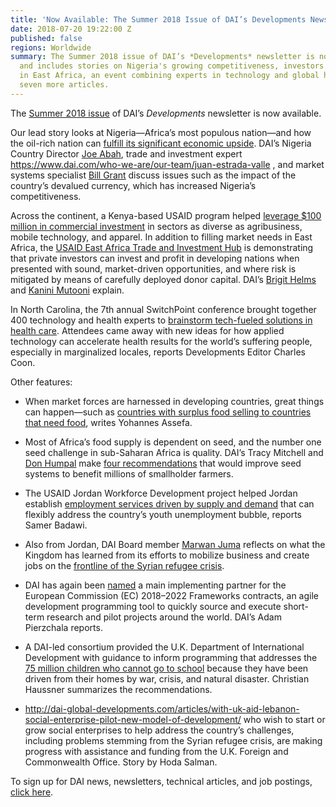 ```yaml
---
title: 'Now Available: The Summer 2018 Issue of DAI’s Developments Newsletter'
date: 2018-07-20 19:22:00 Z
published: false
regions: Worldwide
summary: The Summer 2018 issue of DAI’s *Developments* newsletter is now available
  and includes stories on Nigeria's growing competitiveness, investors filling demand
  in East Africa, an event combining experts in technology and global health, and
  seven more articles.
---
```


The [Summer 2018 issue](http://dai-global-developments.com/developments/summer-2018/) of DAI’s *Developments* newsletter is now available.

Our lead story looks at Nigeria—Africa’s most populous nation—and how the oil-rich nation can [fulfill its significant economic upside](http://dai-global-developments.com/articles/how-can-nigeria-fulfill-its-broad-economic-potential/). DAI’s Nigeria Country Director [Joe Abah](https://www.dai.com/who-we-are/our-team/joe-abah), trade and investment expert https://www.dai.com/who-we-are/our-team/juan-estrada-valle
, and market systems specialist [Bill Grant](https://www.dai.com/who-we-are/our-team/bill-grant) discuss issues such as the impact of the country’s devalued currency, which has increased Nigeria’s competitiveness.

Across the continent, a Kenya-based USAID program helped [leverage $100 million in commercial investment](http://dai-global-developments.com/articles/blended-finance-in-actionhow-usaid-leveraged-100-million-in-east-africa/) in sectors as diverse as agribusiness, mobile technology, and apparel. In addition to filling market needs in East Africa, the [USAID East Africa Trade and Investment Hub](https://www.dai.com/our-work/projects/east-africa-trade-and-investment-hub-tih) is demonstrating that private investors can invest and profit in developing nations when presented with sound, market-driven opportunities, and where risk is mitigated by means of carefully deployed donor capital. DAI’s [Brigit Helms](https://www.dai.com/who-we-are/our-team/brigit-helms) and [Kanini Mutooni](https://www.dai.com/news/dai-kanini-mutooni-appointed-global-innovation-fund-board) explain.

In North Carolina, the 7th annual SwitchPoint conference brought together 400 technology and health experts to [brainstorm tech-fueled solutions in health care](http://dai-global-developments.com/articles/global-health-and-tech-thinkers-come-together-at-switchpoint/). Attendees came away with new ideas for how applied technology can accelerate health results for the world’s suffering people, especially in marginalized locales, reports Developments Editor Charles Coon.

Other features:

* When market forces are harnessed in developing countries, great things can happen—such as [countries with surplus food selling to countries that need food](http://dai-global-developments.com/articles/africa-trading-five-takeaways-on-trade-based-solutions-for-food-security/), writes Yohannes Assefa.

* Most of Africa’s food supply is dependent on seed, and the number one seed challenge in sub-Saharan Africa is quality. DAI’s Tracy Mitchell and [Don Humpal](https://www.dai.com/who-we-are/our-team/don-humpal) make [four recommendations](http://dai-global-developments.com/articles/four-recommendations-for-strengthening-seed-systems/) that would improve seed systems to benefit millions of smallholder farmers.

* The USAID Jordan Workforce Development project helped Jordan establish [employment services driven by supply and demand](http://dai-global-developments.com/articles/addressing-jordans-youth-unemployment-bubble-usaid-program-aligns-workforce-with-emerging-opportunities/) that can flexibly address the country’s youth unemployment bubble, reports Samer Badawi.

* Also from Jordan, DAI Board member [Marwan Juma](https://www.dai.com/who-we-are/board/marwan-juma) reflects on what the Kingdom has learned from its efforts to mobilize business and create jobs on the [frontline of the Syrian refugee crisis](http://dai-global-developments.com/articles/can-we-keep-the-promisemobilizing-business-on-the-refugee-frontline-in-jordan/).
* DAI has again been [named](http://dai-global-developments.com/articles/new-generation-of-ec-framework-contracts-offers-agile-programming-for-european-development-aid/) a main implementing partner for the European Commission (EC) 2018–2022 Frameworks contracts, an agile development programming tool to quickly source and execute short-term research and pilot projects around the world. DAI’s Adam Pierzchala reports.

* A DAI-led consortium provided the U.K. Department of International Development with guidance to inform programming that addresses the [75 million children who cannot go to school](http://dai-global-developments.com/articles/new-dfid-guidance-aims-to-improve-emergency-schooling-for-millions-of-displaced-children/) because they have been driven from their homes by war, crisis, and natural disaster. Christian Haussner summarizes the recommendations.
* http://dai-global-developments.com/articles/with-uk-aid-lebanon-social-enterprise-pilot-new-model-of-development/
 who wish to start or grow social enterprises to help address the country’s challenges, including problems stemming from the Syrian refugee crisis, are making progress with assistance and funding from the U.K. Foreign and Commonwealth Office. Story by Hoda Salman.

To sign up for DAI news, newsletters, technical articles, and job postings, [click here](https://www.dai.com/sign-up).
